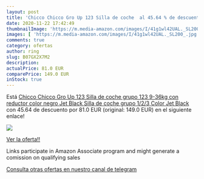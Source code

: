 ```yaml
---
layout: post
title: 'Chicco Chicco Gro Up 123 Silla de coche  al 45.64 % de descuento'
date: 2020-11-22 17:42:49
thumbnailImage: 'https://m.media-amazon.com/images/I/41g1wl42UAL._SL200_.jpg'
images: [ 'https://m.media-amazon.com/images/I/41g1wl42UAL._SL200_.jpg' ]
comments: true
category: ofertas
author: ring
slug: B07GX2X7M2
description:
actualPrice: 81.0 EUR
comparePrice: 149.0 EUR
inStock: true
---
```


Está [Chicco Chicco Gro Up 123 Silla de coche grupo 123  9-36kg  con reductor  color negro  Jet Black  Silla de coche grupo 1/2/3  Color Jet Black](https://www.amazon.es/dp/B07GX2X7M2/?tag=redken-21) con 45.64 de descuento por 81.0 EUR (original: 149.0 EUR) en el siguiente enlace!

[![](https://m.media-amazon.com/images/I/41g1wl42UAL._SL200_.jpg)](https://www.amazon.es/dp/B07GX2X7M2/?tag=redken-21)

[Ver la oferta!!](https://www.amazon.es/dp/B07GX2X7M2/?tag=redken-21)

Links participate in Amazon Associate program and might generate a comission on qualifying sales

[Consulta otras ofertas en nuestro canal de telegram](https://t.me/s/ofertas25)
